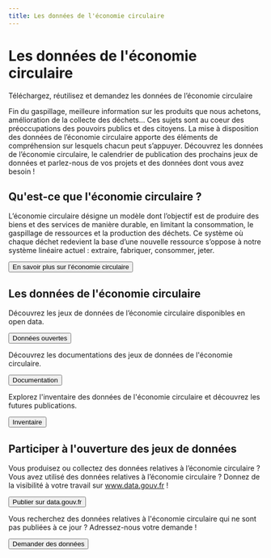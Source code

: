 ```yaml
---
title: Les données de l'économie circulaire
---
```


<Hero>

# Les données de l'économie circulaire

Téléchargez, réutilisez et demandez les données de l’économie circulaire

</Hero>

<Section>

Fin du gaspillage, meilleure information sur les produits que nous achetons, amélioration de la collecte des déchets… Ces sujets sont au coeur des préoccupations des pouvoirs publics et des citoyens. La mise à disposition des données de l’économie circulaire apporte des éléments de compréhension sur lesquels chacun peut s’appuyer. Découvrez les données de l’économie circulaire, le calendrier de publication des prochains jeux de données et parlez-nous de vos projets et des données dont vous avez besoin !

</Section>

<Section class="section-color">

## Qu'est-ce que l'économie circulaire ?

L’économie circulaire désigne un modèle dont l’objectif est de produire des biens et des services de manière durable, en limitant la consommation, le gaspillage de ressources et la production des déchets. Ce système où chaque déchet redevient la base d’une nouvelle ressource s’oppose à notre système linéaire actuel : extraire, fabriquer, consommer, jeter.

<Button _class="button-outline" url="https://www.ecologique-solidaire.gouv.fr/politiques/economie-circulaire-et-dechets">En savoir plus sur l’économie circulaire</Button>

</Section>

<Section class="section-grey">

## Les données de l'économie circulaire

<div class="row">

<div>

Découvrez les jeux de données de l’économie circulaire disponibles en open data.  

<Button url="/donnees-ouvertes.html">Données ouvertes</Button>

</div>

<div>

Découvrez les documentations des jeux de données de l'économie circulaire. 
 
<Button url="">Documentation</Button>

</div>

<div>

Explorez l'inventaire des données de l'économie circulaire et découvrez les futures publications. 

<Button url="/inventaire.html">Inventaire</Button>

</div>

</div>

</Section>

<Section>

## Participer à l'ouverture des jeux de données


<div class="row">

<div>

Vous produisez ou collectez des données relatives à l’économie circulaire ? Vous avez utilisé des données relatives à l’économie circulaire ? 
Donnez de la visibilité à votre travail sur www.data.gouv.fr ! 

<Button url="https://www.data.gouv.fr/fr/">Publier sur data.gouv.fr</Button>

</div>

<div>
  
Vous recherchez des données relatives à l'économie circulaire qui ne sont pas publiées à ce jour ? 
Adressez-nous votre demande !

<Button url="/demande.html">Demander des données</Button>

</div>

</div>

</Section>
